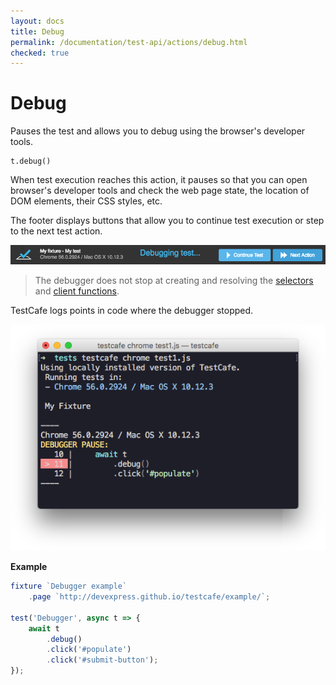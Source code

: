 ```yaml
---
layout: docs
title: Debug
permalink: /documentation/test-api/actions/debug.html
checked: true
---
```

# Debug

Pauses the test and allows you to debug using the browser's developer tools.

```text
t.debug()
```

When test execution reaches this action, it pauses so that you can open browser's developer tools
and check the web page state, the location of DOM elements, their CSS styles, etc.

The footer displays buttons that allow you to continue test execution or step to the next test action.

![Page Footer when Debugging on a Client](../../../images/debugging/client-debugging-footer.png)

> The debugger does not stop at creating and resolving the [selectors](../selecting-page-elements/selectors.md) and [client functions](../obtaining-data-from-the-client.md).

TestCafe logs points in code where the debugger stopped.

![Logging Debugger Breakpoints](../../../images/debugging/log-debugger.png)

**Example**

```js
fixture `Debugger example`
    .page `http://devexpress.github.io/testcafe/example/`;

test('Debugger', async t => {
    await t
        .debug()
        .click('#populate')
        .click('#submit-button');
});
```